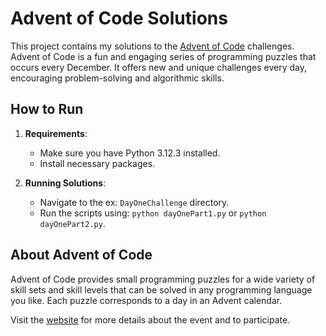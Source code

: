 # Advent of Code Solutions

This project contains my solutions to the [Advent of Code](https://adventofcode.com) challenges. Advent of Code is a fun and engaging series of programming puzzles that occurs every December. It offers new and unique challenges every day, encouraging problem-solving and algorithmic skills.

## How to Run

1. **Requirements**: 
   - Make sure you have Python 3.12.3 installed.
   - Install necessary packages. 

2. **Running Solutions**:
   - Navigate to the ex: `DayOneChallenge` directory.
   - Run the scripts using: `python dayOnePart1.py` or `python dayOnePart2.py`.

## About Advent of Code

Advent of Code provides small programming puzzles for a wide variety of skill sets and skill levels that can be solved in any programming language you like. Each puzzle corresponds to a day in an Advent calendar.

Visit the [website](https://adventofcode.com) for more details about the event and to participate.